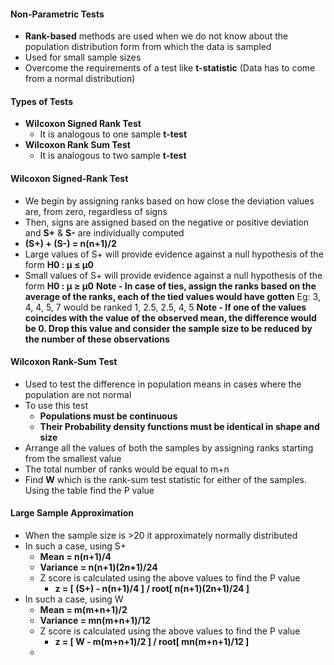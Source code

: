 #### Non-Parametric Tests
* **Rank-based** methods are used when we do not know about the population distribution form from which the data is sampled
* Used for small sample sizes 
* Overcome the requirements of a test like **t-statistic** (Data has to come from a normal distribution)
#### Types of Tests
* **Wilcoxon Signed Rank Test**
	* It is analogous to one sample **t-test**
* **Wilcoxon Rank Sum Test**
	* It is analogous to two sample **t-test**
#### Wilcoxon Signed-Rank Test
* We begin by assigning ranks based on how close the deviation values are, from zero, regardless of signs
* Then, signs are assigned based on the negative or positive deviation and **S+** & **S-** are individually computed 
* **(S+) + (S-) = n(n+1)/2**
* Large values of S+ will provide evidence against a null hypothesis of the form **H0 : μ ≤ μ0**
* Small values of S+ will provide evidence against a null hypothesis of the form **H0 : μ ≥ μ0**
**Note - In case of ties, assign the ranks based on the average of the ranks, each of the tied values would have gotten**
Eg: 3, 4, 4, 5, 7 would be ranked 1, 2.5, 2.5, 4, 5
**Note - If one of the values coincides with the value of the observed mean, the difference would be 0. Drop this value and consider the sample size to be reduced by the number of these observations**

#### Wilcoxon Rank-Sum Test
* Used to test the difference in population means in cases where the population are not normal
* To use this test
	* **Populations must be continuous**
	* **Their Probability density functions must be identical in shape and size**
* Arrange all the values of both the samples by assigning ranks starting from the smallest value
* The total number of ranks would be equal to m+n
* Find **W** which is the rank-sum test statistic for either of the samples. Using the table find the P value

#### Large Sample Approximation
* When the sample size is >20 it approximately normally distributed 
* In such a case, using S+ 
	* **Mean = n(n+1)/4**
	* **Variance = n(n+1)(2n+1)/24**
	* Z score is calculated using the above values to find the P value
		* **z = [ (S+) - n(n+1)/4 ] / root[ n(n+1)(2n+1)/24 ]**
* In such a case, using W
	* **Mean = m(m+n+1)/2**
	* **Variance = mn(m+n+1)/12**
	* Z score is calculated using the above values to find the P value
		* **z = [ W - m(m+n+1)/2 ] / root[ mn(m+n+1)/12 ]**
	* 